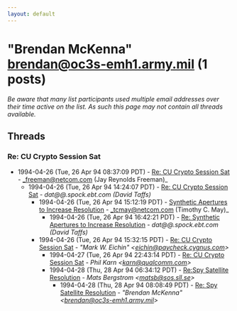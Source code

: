 ```yaml
---
layout: default
---
```


# "Brendan McKenna" <brendan@oc3s-emh1.army.mil> (1 posts)

_Be aware that many list participants used multiple email addresses over their time active on the list. As such this page may not contain all threads available._

## Threads

### Re: CU Crypto Session Sat
+ 1994-04-26 (Tue, 26 Apr 94 08:37:09 PDT) - [Re: CU Crypto Session Sat](/archive/1994/04/979f5cd1068328c0345ef8840ef74301499b940eba5e5d94a84c5a6c2f4e9a93) - _freeman@netcom.com (Jay Reynolds Freeman)_
  + 1994-04-26 (Tue, 26 Apr 94 14:24:07 PDT) - [Re: CU Crypto Session Sat](/archive/1994/04/d70c54989e2e208a5dfbdb6dba9ab74c0ef4eead7e1a6a27dc5c2d06cbfe43d2) - _dat@@.spock.ebt.com (David Taffs)_
    + 1994-04-26 (Tue, 26 Apr 94 15:12:19 PDT) - [Synthetic Apertures to Increase Resolution](/archive/1994/04/9191fd92fda874da7e48ee2127a736c65ae070cf4f651f15cc47ae45e335d86d) - _tcmay@netcom.com (Timothy C. May)_
      + 1994-04-26 (Tue, 26 Apr 94 16:42:21 PDT) - [Re: Synthetic Apertures to Increase Resolution](/archive/1994/04/b63d9fe32c761baa7c6936414dd7b9c2816e07729f8c2b84fd2d6aaeb5c46244) - _dat@@.spock.ebt.com (David Taffs)_
    + 1994-04-26 (Tue, 26 Apr 94 15:32:15 PDT) - [Re: CU Crypto Session Sat](/archive/1994/04/e2c38bcaf3216deda5dcdf06ab2a4729a0dc24a476ad96bf04f2ca060c1e81d5) - _"Mark W. Eichin" \<eichin@paycheck.cygnus.com\>_
      + 1994-04-27 (Tue, 26 Apr 94 22:43:14 PDT) - [Re: CU Crypto Session Sat](/archive/1994/04/d16292071f2fd7d8cd3176908cd28e3a7a5a74c02af8aad971dde4f507ff795e) - _Phil Karn \<karn@qualcomm.com\>_
      + 1994-04-28 (Thu, 28 Apr 94 06:34:12 PDT) - [Re:Spy Satellite Resolution](/archive/1994/04/a7f7546e7287173f07bf703362695573cbda3712e184355119b87d1b0ed80fcf) - _Mats Bergstrom \<matsb@sos.sll.se\>_
        + 1994-04-28 (Thu, 28 Apr 94 08:08:49 PDT) - [Re: Spy Satellite Resolution](/archive/1994/04/5b861256cf4b41224f798596faf3a3731f69b9b42ee845911e53a61fecce1860) - _"Brendan McKenna" \<brendan@oc3s-emh1.army.mil\>_

